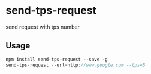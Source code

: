 # send-tps-request
send request with tps number

## Usage
```javascript
npm install send-tps-request --save -g
send-tps-request --url=http://www.google.com --tps=5
```
